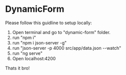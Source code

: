 # DynamicForm

Please follow this guidline to setup locally:

1. Open terminal and go to "dynamic-form" folder.
2. run "npm i"
3. run "npm i json-server -g"
4. run "json-server -p 4000 src/app/data.json --watch"
5. run "ng serve" 
6. Open localhost:4200

Thats it bro!